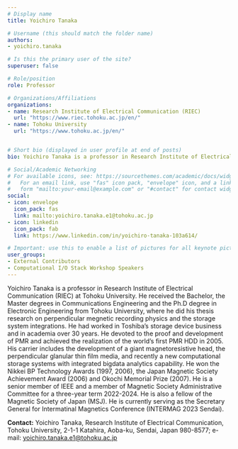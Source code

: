 ```yaml
---
# Display name
title: Yoichiro Tanaka

# Username (this should match the folder name)
authors:
- yoichiro.tanaka

# Is this the primary user of the site?
superuser: false

# Role/position
role: Professor

# Organizations/Affiliations
organizations:
- name: Research Institute of Electrical Communication (RIEC)
  url: "https://www.riec.tohoku.ac.jp/en/"
- name: Tohoku University
  url: "https://www.tohoku.ac.jp/en/"


# Short bio (displayed in user profile at end of posts)
bio: Yoichiro Tanaka is a professor in Research Institute of Electrical Communication (RIEC) at Tohoku University. He received the Bachelor, the Master degrees in Communications Engineering and the Ph.D degree in Electronic Engineering from Tohoku University, where he did his thesis research on perpendicular megnetic recording physics and the storage system integrations. He had worked in Toshiba’s storage device business and in academia over 30 years. He devoted to the proof and development of PMR and achieved the realization of the world’s first PMR HDD in 2005. His carrier includes the development of a giant magnetoresistive head, the perpendicular glanular thin film media, and recently a new computational storage systems with integrated bigdata analytics capability. 

# Social/Academic Networking
# For available icons, see: https://sourcethemes.com/academic/docs/widgets/#icons
#   For an email link, use "fas" icon pack, "envelope" icon, and a link in the
#   form "mailto:your-email@example.com" or "#contact" for contact widget.
social:
- icon: envelope
  icon_pack: fas
  link: mailto:yoichiro.tanaka.e1@tohoku.ac.jp
- icon: linkedin
  icon_pack: fab
  link: https://www.linkedin.com/in/yoichiro-tanaka-103a614/

# Important: use this to enable a list of pictures for all keynote pictures on the keynote speaker page.
user_groups:
- External Contributors
- Computational I/O Stack Workshop Speakers
---
```


Yoichiro Tanaka is a professor in Research Institute of Electrical Communication (RIEC) at Tohoku University. He received the Bachelor, the Master degrees in Communications Engineering and the Ph.D degree in Electronic Engineering from Tohoku University, where he did his thesis research on perpendicular megnetic recording physics and the storage system integrations. He had worked in Toshiba’s storage device business and in academia over 30 years. He devoted to the proof and development of PMR and achieved the realization of the world’s first PMR HDD in 2005. His carrier includes the development of a giant magnetoresistive head, the perpendicular glanular thin film media, and recently a new computational storage systems with integrated bigdata analytics capability. He won the Nikkei BP Technology Awards (1997, 2006), the Japan Magnetic Society Achievement Award (2006) and Okochi Memorial Prize (2007). He is a senior member of IEEE and a member of Magnetic Society Administrative Committee for a three-year term 2022-2024. He is also a fellow of the Magnetic Society of Japan (MSJ). He is currently serving as the Secretary General for Intermatinal Magnetics Conference (INTERMAG 2023 Sendai).

**Contact:** Yoichiro Tanaka, Research Institute of Electrical Communication, Tohoku University, 2-1-1 Katahira, Aoba-ku, Sendai, Japan 980-8577; e-mail: yoichiro.tanaka.e1@tohoku.ac.jp